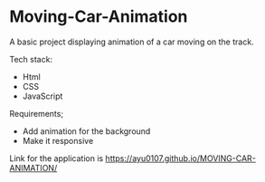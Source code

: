 # Moving-Car-Animation

A basic project displaying animation of a car moving on the track.

Tech stack:
  - Html
  - CSS
  - JavaScript

Requirements;
  - Add animation for the background 
  - Make it responsive 

Link for the application is  https://ayu0107.github.io/MOVING-CAR-ANIMATION/
